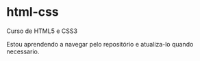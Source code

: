 # html-css
 Curso de HTML5 e CSS3

 Estou aprendendo a navegar pelo repositório e atualiza-lo quando necessario.
